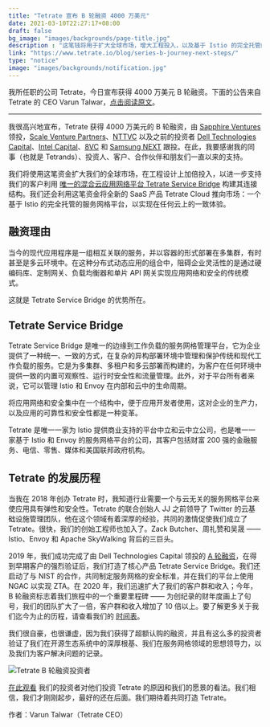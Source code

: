 ```yaml
---
title: "Tetrate 宣布 B 轮融资 4000 万美元"
date: 2021-03-10T22:27:17+08:00
draft: false
bg_image: "images/backgrounds/page-title.jpg"
description : "这笔钱将用于扩大全球市场，增大工程投入，以及基于 Istio 的完全托管的服务网格平台 SaaS 服务 Tetrate Cloud。"
link: "https://www.tetrate.io/blog/series-b-journey-next-steps/"
type: "notice"
image: "images/backgrounds/notification.jpg"
---
```


我所任职的公司 Tetrate，今日宣布获得 4000 万美元 B 轮融资。下面的公告来自 Tetrate 的 CEO Varun Talwar，[点击阅读原文](https://www.tetrate.io/blog/series-b-journey-next-steps/)。

---

我很高兴地宣布，Tetrate 获得 4000 万美元的 B 轮融资，由 [Sapphire Ventures](https://sapphireventures.com/) 领投，[Scale Venture Partners](https://www.scalevp.com/)、[NTTVC](https://nttvc.com/) 以及之前的投资者 [Dell Technologies Capital](https://cts.businesswire.com/ct/CT?id=smartlink&url=http%3A%2F%2Fwww.delltechcapital.com&esheet=51953871&newsitemid=20190313005213&lan=en-US&anchor=Dell+Technologies+Capital&index=2&md5=f840ab2ddc35ab4c1bce374f80f5a7a2)、[Intel Capital](https://cts.businesswire.com/ct/CT?id=smartlink&url=http%3A%2F%2Fwww.intelcapital.com%2F&esheet=51953871&newsitemid=20190313005213&lan=en-US&anchor=Intel+Capital&index=4&md5=61b620af4f7e536f666775ad0da478e0)、[8VC](https://cts.businesswire.com/ct/CT?id=smartlink&url=https%3A%2F%2F8vc.com&esheet=51953871&newsitemid=20190313005213&lan=en-US&anchor=8VC&index=3&md5=7a8ee558de22296c3c975a0b8ca03c5f) 和 [Samsung NEXT](https://cts.businesswire.com/ct/CT?id=smartlink&url=https%3A%2F%2Fsamsungnext.com&esheet=51953871&newsitemid=20190313005213&lan=en-US&anchor=Samsung+NEXT&index=6&md5=f5bfec71580bb455887d46463ebc80fd) 跟投。在此，我要感谢我的同事（也就是 Tetrands）、投资人、客户、合作伙伴和朋友们一直以来的支持。

我们将使用这笔资金扩大我们的全球市场，在工程设计上加倍投入，以进一步支持我们的客户利用 [唯一的混合云应用网络平台 Tetrate Service Bridge](https://www.tetrate.io/tetrate-service-bridge/) 构建其连接结构。我们还会利用这笔资金将全新的 SaaS 产品 Tetrate Cloud 推向市场：一个基于 Istio 的完全托管的服务网格平台，以实现在任何云上的一致体验。

## 融资理由

当今的现代应用程序是一组相互关联的服务，并以容器的形式部署在多集群，有时甚至是多云环境中。在这种分布式动态应用的组合中，阻碍企业灵活性的是通过硬编码库、定制网关、负载均衡器和单片 API 网关实现应用网络和安全的传统模式。

这就是 Tetrate Service Bridge 的优势所在。

## Tetrate Service Bridge

Tetrate Service Bridge 是唯一的边缘到工作负载的服务网格管理平台，它为企业提供了一种统一、一致的方式，在复杂的异构部署环境中管理和保护传统和现代工作负载的服务。它是为多集群、多租户和多云部署而构建的，为客户在任何环境中提供一致的内置可观察性、运行时安全性和流量管理。此外，对于平台所有者来说，它可以管理 Istio 和 Envoy 在内部和云中的生命周期。

将应用网络和安全集中在一个结构中，便于应用开发者使用，这对企业的生产力，以及应用的可靠性和安全性都是一种变革。

Tetrate 是唯一一家为 Istio 提供商业支持的平台中立和云中立公司，也是唯一一家基于 Istio 和 Envoy 的服务网格平台的公司，其客户包括财富 200 强的金融服务、电信、零售、媒体和美国联邦政府机构。

## Tetrate 的发展历程

当我在 2018 年创办 Tetrate 时，我知道行业需要一个与云无关的服务网格平台来使应用具有弹性和安全性。Tetrate 的联合创始人 JJ 之前领导了 Twitter 的云基础设施管理团队，他在这个领域有着深厚的经验，共同的激情促使我们成立了 Tetrate。很快，我们的创始工程师也加入了。Zack Butcher、周礼赞和吴晟 ——Istio、Envoy 和 Apache SkyWalking 背后的三巨头。

2019 年，我们成功完成了由 Dell Technologies Capital 领投的 [A 轮融资](https://www.businesswire.com/news/home/20190313005213/en/Key-Contributors-of-Envoy-and-Istio-Projects-Launch-Tetrate-with-12.5M-in-Funding-to-Create-Enterprise-Grade-Service-Mesh)，在得到早期客户的强烈验证后，我们打造了核心产品 Tetrate Service Bridge。我们还启动了与 NIST 的合作，共同制定服务网格的安全标准，并在我们的平台上使用 NGAC 以实现 ZTA。在 2020 年，我们迅速扩大了我们的客户群和收入；今年，B 轮融资标志着我们旅程中的一个重要里程碑 —— 为创纪录的财年度画上了句号，我们的团队扩大了一倍，客户群和收入增加了 10 倍以上。要了解更多关于我们迄今为止的历程，请查看我们的 [时间表](http://www.tetrate.io/about)。

我们很自豪，也很谦虚，因为我们获得了超额认购的融资，并且有这么多的投资者验证了我们在开源生态系统中的深厚根基、我们在服务网格领域的思想领导力，以及我们为客户解决问题的记录。

![Tetrate B 轮融资投资者](008eGmZEgy1gof7432a2vj30sg0f4tgi.jpg)

[在此观看](http://www.tetrate.io/about) 我们的投资者对他们投资 Tetrate 的原因和我们的愿景的看法。我们相信，我们才刚刚起步，最好的还在后面。我们期待着共同打造 Tetrate。

作者：Varun Talwar（Tetrate CEO）
